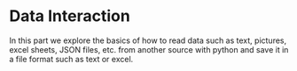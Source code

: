 # Data Interaction

In this part we explore the basics of how to read data such as text, pictures, excel sheets, JSON files, etc. from another source with python and save it in a file format such as text or excel.